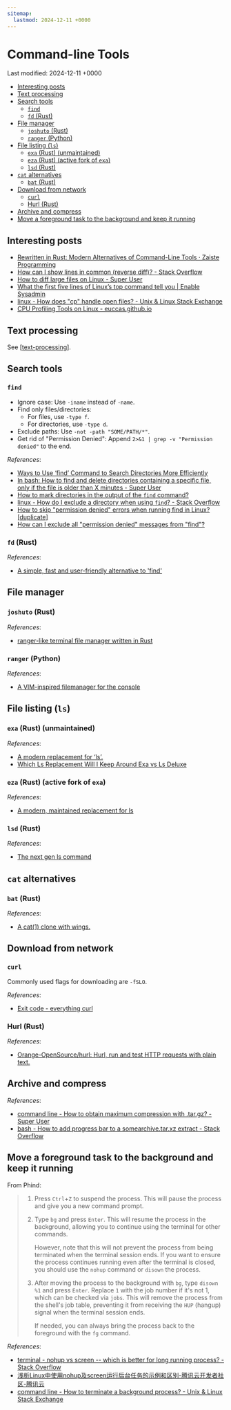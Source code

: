 ```yaml
---
sitemap:
  lastmod: 2024-12-11 +0000
---
```


# Command-line Tools

Last modified: 2024-12-11 +0000

- [Interesting posts](#interesting-posts)
- [Text processing](#text-processing)
- [Search tools](#search-tools)
  - [`find`](#find)
  - [`fd` (Rust)](#fd-rust)
- [File manager](#file-manager)
  - [`joshuto` (Rust)](#joshuto-rust)
  - [`ranger` (Python)](#ranger-python)
- [File listing (`ls`)](#file-listing-ls)
  - [`exa` (Rust) (unmaintained)](#exa-rust-unmaintained)
  - [`eza` (Rust) (active fork of `exa`)](#eza-rust-active-fork-of-exa)
  - [`lsd` (Rust)](#lsd-rust)
- [`cat` alternatives](#cat-alternatives)
  - [`bat` (Rust)](#bat-rust)
- [Download from network](#download-from-network)
  - [`curl`](#curl)
  - [Hurl (Rust)](#hurl-rust)
- [Archive and compress](#archive-and-compress)
- [Move a foreground task to the background and keep it running](#move-a-foreground-task-to-the-background-and-keep-it-running)

## Interesting posts

- [Rewritten in Rust: Modern Alternatives of Command-Line Tools · Zaiste Programming](https://zaiste.net/posts/shell-commands-rust/)
- [How can I show lines in common (reverse diff)? - Stack Overflow](https://stackoverflow.com/questions/746458/how-can-i-show-lines-in-common-reverse-diff)
- [How to diff large files on Linux - Super User](https://superuser.com/questions/174283/how-to-diff-large-files-on-linux)
- [What the first five lines of Linux’s top command tell you \| Enable Sysadmin](https://www.redhat.com/sysadmin/interpret-top-output)
- [linux - How does "cp" handle open files? - Unix & Linux Stack Exchange](https://unix.stackexchange.com/questions/50466/how-does-cp-handle-open-files)
- [CPU Profiling Tools on Linux - euccas.github.io](http://euccas.github.io/blog/20170827/cpu-profiling-tools-on-linux.html)

## Text processing

See [[text-processing]].

## Search tools

### `find`

- Ignore case: Use `-iname` instead of `-name`.
- Find only files/directories:
  - For files, use `-type f`.
  - For directories, use `-type d`.
- Exclude paths: Use `-not -path "SOME/PATH/*"`.
- Get rid of "Permission Denied": Append `2>&1 | grep -v "Permission denied"` to the end.

*References*:

- [Ways to Use ‘find’ Command to Search Directories More Efficiently](https://www.tecmint.com/find-directory-in-linux/)
- [In bash: How to find and delete directories containing a specific file, only if the file is older than X minutes - Super User](https://superuser.com/questions/1499291/in-bash-how-to-find-and-delete-directories-containing-a-specific-file-only-if)
- [How to mark directories in the output of the `find` command?](https://unix.stackexchange.com/questions/652076/how-to-mark-directories-in-the-output-of-the-find-command)
- [linux - How do I exclude a directory when using `find`? - Stack Overflow](https://stackoverflow.com/questions/4210042/how-do-i-exclude-a-directory-when-using-find)
- [How to skip "permission denied" errors when running find in Linux? \[duplicate\]](https://unix.stackexchange.com/questions/42841/how-to-skip-permission-denied-errors-when-running-find-in-linux)
- [How can I exclude all "permission denied" messages from "find"?](https://stackoverflow.com/questions/762348/how-can-i-exclude-all-permission-denied-messages-from-find)

### `fd` (Rust)

*References*:

- [A simple, fast and user-friendly alternative to 'find'](https://github.com/sharkdp/fd)

## File manager

### `joshuto` (Rust)

*References*:

- [ranger-like terminal file manager written in Rust](https://github.com/kamiyaa/joshuto)

### `ranger` (Python)

*References*:

- [A VIM-inspired filemanager for the console](https://github.com/ranger/ranger)

## File listing (`ls`)

### `exa` (Rust) (unmaintained)

*References*:

- [A modern replacement for ‘ls’.](https://github.com/ogham/exa)
- [Which Ls Replacement Will I Keep Around Exa vs Ls Deluxe](https://www.youtube.com/watch?v=PDu1e6S_gWw)

### `eza` (Rust) (active fork of `exa`)

*References*:

- [A modern, maintained replacement for ls](https://github.com/eza-community/eza)

### `lsd` (Rust)

*References*:

- [The next gen ls command](https://github.com/lsd-rs/lsd)

## `cat` alternatives

### `bat` (Rust)

*References*:

- [A cat(1) clone with wings.](https://github.com/sharkdp/bat)

## Download from network

### `curl`

Commonly used flags for downloading are `-fSLO`.

*References*:

- [Exit code - everything curl](https://everything.curl.dev/cmdline/exitcode.html)

### Hurl (Rust)

*References*:

- [Orange-OpenSource/hurl: Hurl, run and test HTTP requests with plain text.](https://github.com/Orange-OpenSource/hurl)

## Archive and compress

*References*:

- [command line - How to obtain maximum compression with .tar.gz? - Super User](https://superuser.com/questions/514260/how-to-obtain-maximum-compression-with-tar-gz)
- [bash - How to add progress bar to a somearchive.tar.xz extract - Stack Overflow](https://stackoverflow.com/questions/19372373/how-to-add-progress-bar-to-a-somearchive-tar-xz-extract)

## Move a foreground task to the background and keep it running

From Phind:

> 1. Press `Ctrl`+`Z` to suspend the process. This will pause the process and give you a new command prompt.
> 2. Type `bg` and press `Enter`. This will resume the process in the background, allowing you to continue using the terminal for other commands.
>
>    However, note that this will not prevent the process from being terminated when the terminal session ends. If you want to ensure the process continues running even after the terminal is closed, you should use the `nohup` command or `disown` the process.
>
> 3. After moving the process to the background with `bg`, type `disown %1` and press `Enter`. Replace `1` with the job number if it's not 1, which can be checked via `jobs`. This will remove the process from the shell's job table, preventing it from receiving the `HUP` (hangup) signal when the terminal session ends.
>
>    If needed, you can always bring the process back to the foreground with the `fg` command.

*References*:

- [terminal - nohup vs screen -- which is better for long running process? - Stack Overflow](https://stackoverflow.com/questions/20766300/nohup-vs-screen-which-is-better-for-long-running-process)
- [浅析Linux中使用nohup及screen运行后台任务的示例和区别-腾讯云开发者社区-腾讯云](https://cloud.tencent.com/developer/article/1722221)
- [command line - How to terminate a background process? - Unix & Linux Stack Exchange](https://unix.stackexchange.com/questions/104821/how-to-terminate-a-background-process)

[//begin]: # "Autogenerated link references for markdown compatibility"
[text-processing]: text-processing.md "Text Processing on Linux"
[//end]: # "Autogenerated link references"